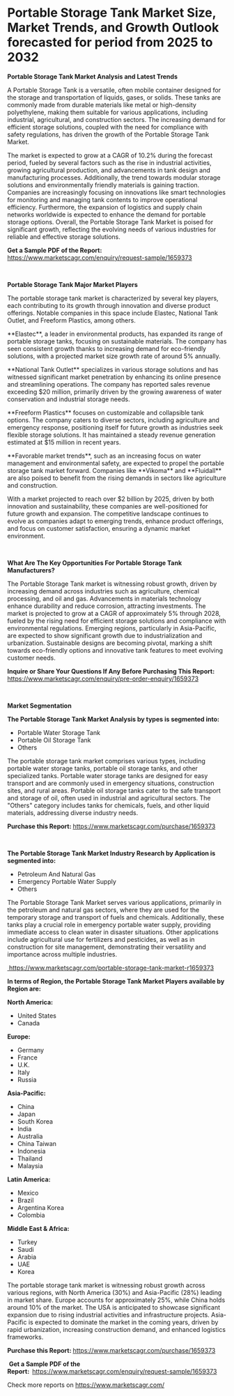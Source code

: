 <p><h1>Portable Storage Tank Market Size, Market Trends, and Growth Outlook forecasted for period from 2025 to 2032</h1></p><p><strong>Portable Storage Tank Market Analysis and Latest Trends</strong></p>
<p><p>A Portable Storage Tank is a versatile, often mobile container designed for the storage and transportation of liquids, gases, or solids. These tanks are commonly made from durable materials like metal or high-density polyethylene, making them suitable for various applications, including industrial, agricultural, and construction sectors. The increasing demand for efficient storage solutions, coupled with the need for compliance with safety regulations, has driven the growth of the Portable Storage Tank Market.</p><p>The market is expected to grow at a CAGR of 10.2% during the forecast period, fueled by several factors such as the rise in industrial activities, growing agricultural production, and advancements in tank design and manufacturing processes. Additionally, the trend towards modular storage solutions and environmentally friendly materials is gaining traction. Companies are increasingly focusing on innovations like smart technologies for monitoring and managing tank contents to improve operational efficiency. Furthermore, the expansion of logistics and supply chain networks worldwide is expected to enhance the demand for portable storage options. Overall, the Portable Storage Tank Market is poised for significant growth, reflecting the evolving needs of various industries for reliable and effective storage solutions.</p></p>
<p><strong>Get a Sample PDF of the Report:&nbsp;</strong> <a href="https://www.marketscagr.com/enquiry/request-sample/1659373?utm_campaign=3578&utm_medium=2&utm_source=Github&utm_content=ia&utm_term=08042025&utm_id=portable-storage-tank">https://www.marketscagr.com/enquiry/request-sample/1659373</a></p>
<p>&nbsp;</p>
<p><strong>Portable Storage Tank Major Market Players</strong></p>
<p><p>The portable storage tank market is characterized by several key players, each contributing to its growth through innovation and diverse product offerings. Notable companies in this space include Elastec, National Tank Outlet, and Freeform Plastics, among others.</p><p>**Elastec**, a leader in environmental products, has expanded its range of portable storage tanks, focusing on sustainable materials. The company has seen consistent growth thanks to increasing demand for eco-friendly solutions, with a projected market size growth rate of around 5% annually.</p><p>**National Tank Outlet** specializes in various storage solutions and has witnessed significant market penetration by enhancing its online presence and streamlining operations. The company has reported sales revenue exceeding $20 million, primarily driven by the growing awareness of water conservation and industrial storage needs.</p><p>**Freeform Plastics** focuses on customizable and collapsible tank options. The company caters to diverse sectors, including agriculture and emergency response, positioning itself for future growth as industries seek flexible storage solutions. It has maintained a steady revenue generation estimated at $15 million in recent years.</p><p>**Favorable market trends**, such as an increasing focus on water management and environmental safety, are expected to propel the portable storage tank market forward. Companies like **Vikoma** and **Fluidall** are also poised to benefit from the rising demands in sectors like agriculture and construction.</p><p>With a market projected to reach over $2 billion by 2025, driven by both innovation and sustainability, these companies are well-positioned for future growth and expansion. The competitive landscape continues to evolve as companies adapt to emerging trends, enhance product offerings, and focus on customer satisfaction, ensuring a dynamic market environment.</p></p>
<p>&nbsp;</p>
<p><strong>What Are The Key Opportunities For Portable Storage Tank Manufacturers?</strong></p>
<p><p>The Portable Storage Tank market is witnessing robust growth, driven by increasing demand across industries such as agriculture, chemical processing, and oil and gas. Advancements in materials technology enhance durability and reduce corrosion, attracting investments. The market is projected to grow at a CAGR of approximately 5% through 2028, fueled by the rising need for efficient storage solutions and compliance with environmental regulations. Emerging regions, particularly in Asia-Pacific, are expected to show significant growth due to industrialization and urbanization. Sustainable designs are becoming pivotal, marking a shift towards eco-friendly options and innovative tank features to meet evolving customer needs.</p></p>
<p><strong>Inquire or Share Your Questions If Any Before Purchasing This Report:</strong> <a href="https://www.marketscagr.com/enquiry/pre-order-enquiry/1659373?utm_campaign=3578&utm_medium=2&utm_source=Github&utm_content=ia&utm_term=08042025&utm_id=portable-storage-tank">https://www.marketscagr.com/enquiry/pre-order-enquiry/1659373</a></p>
<p>&nbsp;</p>
<p><strong>Market Segmentation</strong></p>
<p><strong>The Portable Storage Tank Market Analysis by types is segmented into:</strong></p>
<p><ul><li>Portable Water Storage Tank</li><li>Portable Oil Storage Tank</li><li>Others</li></ul></p>
<p><p>The portable storage tank market comprises various types, including portable water storage tanks, portable oil storage tanks, and other specialized tanks. Portable water storage tanks are designed for easy transport and are commonly used in emergency situations, construction sites, and rural areas. Portable oil storage tanks cater to the safe transport and storage of oil, often used in industrial and agricultural sectors. The "Others" category includes tanks for chemicals, fuels, and other liquid materials, addressing diverse industry needs.</p></p>
<p><strong>Purchase this Report:&nbsp;</strong><a href="https://www.marketscagr.com/purchase/1659373?utm_campaign=3578&utm_medium=2&utm_source=Github&utm_content=ia&utm_term=08042025&utm_id=portable-storage-tank">https://www.marketscagr.com/purchase/1659373</a></p>
<p>&nbsp;</p>
<p><strong>The Portable Storage Tank Market Industry Research by Application is segmented into:</strong></p>
<p><ul><li>Petroleum And Natural Gas</li><li>Emergency Portable Water Supply</li><li>Others</li></ul></p>
<p><p>The Portable Storage Tank Market serves various applications, primarily in the petroleum and natural gas sectors, where they are used for the temporary storage and transport of fuels and chemicals. Additionally, these tanks play a crucial role in emergency portable water supply, providing immediate access to clean water in disaster situations. Other applications include agricultural use for fertilizers and pesticides, as well as in construction for site management, demonstrating their versatility and importance across multiple industries.</p></p>
<p><a href="https://www.marketscagr.com/portable-storage-tank-market-r1659373?utm_campaign=3578&utm_medium=2&utm_source=Github&utm_content=ia&utm_term=08042025&utm_id=portable-storage-tank">&nbsp;https://www.marketscagr.com/portable-storage-tank-market-r1659373</a></p>
<p><strong>In terms of Region, the Portable Storage Tank Market Players available by Region are:</strong></p>
<p>
    <p> <strong> North America: </strong>
        <ul>
            <li>United States</li>
            <li>Canada</li>
        </ul>
        </p> 
    <p> <strong> Europe: </strong>
        <ul>
            <li>Germany</li>
            <li>France</li>
            <li>U.K.</li>
            <li>Italy</li>
            <li>Russia</li>
        </ul>
        </p> 
    <p> <strong> Asia-Pacific: </strong>
        <ul>
            <li>China</li>
            <li>Japan</li>
            <li>South Korea</li>
            <li>India</li>
            <li>Australia</li>
            <li>China Taiwan</li>
            <li>Indonesia</li>
            <li>Thailand</li>
            <li>Malaysia</li>
        </ul>
        </p> 
    <p> <strong> Latin America: </strong>
        <ul>
            <li>Mexico</li>
            <li>Brazil</li>
            <li>Argentina Korea</li>
            <li>Colombia</li>
        </ul>
        </p> 
    <p> <strong> Middle East & Africa: </strong>
        <ul>
            <li>Turkey</li>
            <li>Saudi</li>
            <li>Arabia</li>
            <li>UAE</li>
            <li>Korea</li>
        </ul>
    </p>
    </p>
<p><p>The portable storage tank market is witnessing robust growth across various regions, with North America (30%) and Asia-Pacific (28%) leading in market share. Europe accounts for approximately 25%, while China holds around 10% of the market. The USA is anticipated to showcase significant expansion due to rising industrial activities and infrastructure projects. Asia-Pacific is expected to dominate the market in the coming years, driven by rapid urbanization, increasing construction demand, and enhanced logistics frameworks.</p></p>
<p><strong>Purchase this Report: </strong><a href="https://www.marketscagr.com/purchase/1659373?utm_campaign=3578&utm_medium=2&utm_source=Github&utm_content=ia&utm_term=08042025&utm_id=portable-storage-tank">https://www.marketscagr.com/purchase/1659373</a></p>
<p>&nbsp;<strong>Get a Sample PDF of the Report:&nbsp;&nbsp;</strong><a href="https://www.marketscagr.com/enquiry/request-sample/1659373?utm_campaign=3578&utm_medium=2&utm_source=Github&utm_content=ia&utm_term=08042025&utm_id=portable-storage-tank">https://www.marketscagr.com/enquiry/request-sample/1659373</a></p>
<p><strong></strong></p>
<p>Check more reports on <a href="https://www.marketscagr.com/?utm_campaign=3578&utm_medium=2&utm_source=Github&utm_content=ia&utm_term=08042025&utm_id=portable-storage-tank">https://www.marketscagr.com/</a></p>